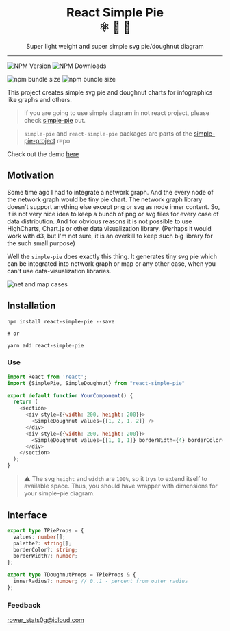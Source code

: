 <div align="center">
  <h1>React Simple Pie<br/>⚛️ 🥧 🍩</h1>
  <p>Super light weight and super simple svg pie/doughnut diagram</p>
</div>
<hr/>

![NPM Version](https://img.shields.io/npm/v/react-simple-pie) ![NPM Downloads](https://img.shields.io/npm/dm/react-simple-pie)

![npm bundle size](https://img.shields.io/bundlephobia/minzip/react-simple-pie) ![npm bundle size](https://img.shields.io/bundlephobia/min/react-simple-pie)


This project creates simple svg pie and doughnut charts for infographics like graphs and others.

> If you are going to use simple diagram in not react project, please check [simple-pie](https://github.com/serjilyashenko/simple-pie-project/tree/master/packages/simple-pie) out.

> `simple-pie` and `react-simple-pie` packages are parts of the [simple-pie-project](https://github.com/serjilyashenko/simple-pie-project) repo

Check out the demo [here](https://simple-pie.netlify.app/)

## Motivation

Some time ago I had to integrate a network graph. And the every node of the network graph would be tiny pie chart.
The network graph library doesn't support anything else except png or svg as node inner content.
So, it is not very nice idea to keep a bunch of png or svg files for every case of data distribution.
And for obvious reasons it is not possible to use HighCharts, Chart.js or other data visualization library.
(Perhaps it would work with d3, but I'm not sure, it is an overkill to keep such big library for the such small purpose)

Well the `simple-pie` does exactly this thing. It generates tiny svg pie which can be integrated into network graph or
map or any other case, when you can't use data-visualization libraries.

![net and map cases](https://raw.githubusercontent.com/serjilyashenko/simple-pie-project/master/docs/images/map-and-net-case.png)


## Installation

```shell
npm install react-simple-pie --save

# or

yarn add react-simple-pie
```

### Use

```js
import React from 'react';
import {SimplePie, SimpleDoughnut} from "react-simple-pie"

export default function YourComponent() {
  return (
    <section>
      <div style={{width: 200, height: 200}}>
        <SimpleDoughnut values={[1, 2, 1, 2]} />
      </div>
      <div style={{width: 200, height: 200}}>
        <SimpleDoughnut values={[1, 1, 1]} borderWidth={4} borderColor="green" />
      </div>
    </section>
  );
}
```

> ⚠️ The svg `height` and `width` are `100%`, so it trys to extend itself to available space. Thus, you should have wrapper with dimensions for your simple-pie diagram.

## Interface

```ts
export type TPieProps = {
  values: number[];
  palette?: string[];
  borderColor?: string;
  borderWidth?: number;
};

export type TDoughnutProps = TPieProps & {
  innerRadius?: number; // 0..1 - percent from outer radius
};
```

### Feedback

[rower_stats0g@icloud.com](mailto:rower_stats0g@icloud.com)
